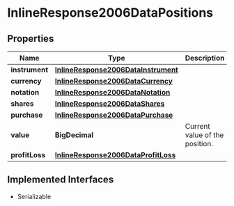 

# InlineResponse2006DataPositions


## Properties

Name | Type | Description | Notes
------------ | ------------- | ------------- | -------------
**instrument** | [**InlineResponse2006DataInstrument**](InlineResponse2006DataInstrument.md) |  |  [optional]
**currency** | [**InlineResponse2006DataCurrency**](InlineResponse2006DataCurrency.md) |  |  [optional]
**notation** | [**InlineResponse2006DataNotation**](InlineResponse2006DataNotation.md) |  |  [optional]
**shares** | [**InlineResponse2006DataShares**](InlineResponse2006DataShares.md) |  |  [optional]
**purchase** | [**InlineResponse2006DataPurchase**](InlineResponse2006DataPurchase.md) |  |  [optional]
**value** | **BigDecimal** | Current value of the position. |  [optional]
**profitLoss** | [**InlineResponse2006DataProfitLoss**](InlineResponse2006DataProfitLoss.md) |  |  [optional]


## Implemented Interfaces

* Serializable


